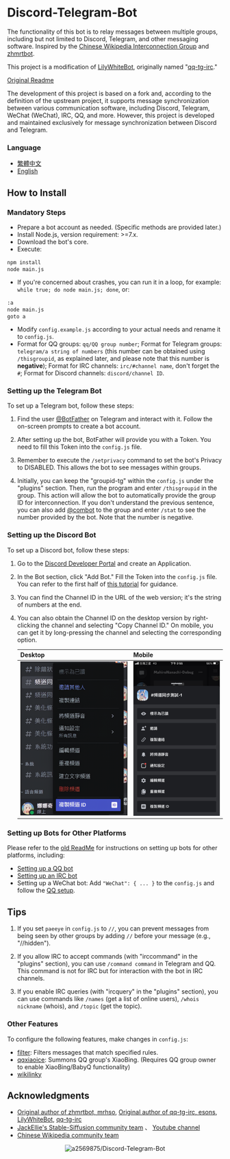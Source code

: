 # Discord-Telegram-Bot

The functionality of this bot is to relay messages between multiple groups, including but not limited to Discord, Telegram, and other messaging software. Inspired by the [Chinese Wikipedia Interconnection Group](https://zh.wikipedia.org/wiki/Wikipedia:%E4%B8%AD%E6%96%87%E7%B6%AD%E5%9F%BA%E7%99%BE%E7%A7%91%E5%BF%97%E9%A1%98%E8%80%85%E4%BA%92%E8%81%AF%E4%BA%A4%E6%B5%81%E7%BE%A4) and [zhmrtbot](User:Renamed_user_9811840658/zhmrtbot).

This project is a modification of [LilyWhiteBot](https://github.com/mrhso/LilyWhiteBot/tree/master), originally named "[qq-tg-irc](https://github.com/esons/qq-tg-irc)."

[Original Readme](README-old.md)

The development of this project is based on a fork and, according to the definition of the upstream project, it supports message synchronization between various communication software, including Discord, Telegram, WeChat (WeChat), IRC, QQ, and more. However, this project is developed and maintained exclusively for message synchronization between Discord and Telegram.

### Language
* [繁體中文](README.zh-hant.md)
* [English](README.md)

## How to Install

### Mandatory Steps
* Prepare a bot account as needed. (Specific methods are provided later.)
* Install Node.js, version requirement: >=7.x.
* Download the bot's core.
* Execute:
```
npm install
node main.js
```
* If you're concerned about crashes, you can run it in a loop, for example: `while true; do node main.js; done`, or:
```batch
:a
node main.js
goto a
```
* Modify `config.example.js` according to your actual needs and rename it to `config.js`.
* Format for QQ groups: `qq/QQ group number`; Format for Telegram groups: `telegram/a string of numbers` (this number can be obtained using `/thisgroupid`, as explained later, and please note that this number is **negative**); Format for IRC channels: `irc/#channel name`, don't forget the `#`; Format for Discord channels: `discord/channel ID`.

### Setting up the Telegram Bot

To set up a Telegram bot, follow these steps:

1. Find the user [@BotFather](https://t.me/BotFather) on Telegram and interact with it. Follow the on-screen prompts to create a bot account.

2. After setting up the bot, BotFather will provide you with a Token. You need to fill this Token into the `config.js` file.

3. Remember to execute the `/setprivacy` command to set the bot's Privacy to DISABLED. This allows the bot to see messages within groups.

4. Initially, you can keep the "groupid-tg" within the `config.js` under the "plugins" section. Then, run the program and enter `/thisgroupid` in the group. This action will allow the bot to automatically provide the group ID for interconnection. If you don't understand the previous sentence, you can also add [@combot](https://t.me/combot) to the group and enter `/stat` to see the number provided by the bot. Note that the number is negative.

### Setting up the Discord Bot

To set up a Discord bot, follow these steps:

1. Go to the [Discord Developer Portal](https://discordapp.com/developers/applications/) and create an Application.

2. In the Bot section, click "Add Bot." Fill the Token into the `config.js` file. You can refer to the first half of [this tutorial](https://hackmd.io/@smallshawn95/python_discord_bot_base) for guidance.

3. You can find the Channel ID in the URL of the web version; it's the string of numbers at the end.

4. You can also obtain the Channel ID on the desktop version by right-clicking the channel and selecting "Copy Channel ID." On mobile, you can get it by long-pressing the channel and selecting the corresponding option.

   | Desktop   | Mobile   |
   | ----      | ----     |
   | ![](readme/fig1.png) | ![](readme/fig2.png) |

### Setting up Bots for Other Platforms

Please refer to the [old ReadMe](README-old.md) for instructions on setting up bots for other platforms, including:

- [Setting up a QQ bot](README-old.md#設定-qq-機器人)
- [Setting up an IRC bot](README-old.md#設定-irc-機器人)
- Setting up a WeChat bot: Add `"WeChat": { ... }` to the `config.js` and follow the [QQ setup](README-old.md#設定-qq-機器人).

## Tips

1. If you set `paeeye` in `config.js` to `//`, you can prevent messages from being seen by other groups by adding `//` before your message (e.g., "//hidden").

2. If you allow IRC to accept commands (with "irccommand" in the "plugins" section), you can use `/command command` in Telegram and QQ. This command is not for IRC but for interaction with the bot in IRC channels.

3. If you enable IRC queries (with "ircquery" in the "plugins" section), you can use commands like `/names` (get a list of online users), `/whois nickname` (whois), and `/topic` (get the topic).

### Other Features

To configure the following features, make changes in `config.js`:

- [filter](https://github.com/vjudge1/LilyWhiteBot/blob/master/plugins/filter.js): Filters messages that match specified rules.
- [qqxiaoice](https://github.com/vjudge1/LilyWhiteBot/blob/master/plugins/qqxiaoice.js): Summons QQ group's XiaoBing. (Requires QQ group owner to enable XiaoBing/BabyQ functionality)
- [wikilinky](https://github.com/vjudge1/LilyWhiteBot/blob/master/plugins/wikilinky.js)

## Acknowledgments

* [Original author of zhmrtbot, mrhso](https://github.com/mrhso), [Original author of qq-tg-irc, esons](https://github.com/esons), [LilyWhiteBot](https://github.com/mrhso/LilyWhiteBot/tree/master), [qq-tg-irc](https://github.com/esons/qq-tg-irc)
*  [JackEllie's Stable-Siffusion community team](https://discord.gg/TM5d89YNwA) 、 [Youtube channel](https://www.youtube.com/@JackEllie)
*  [Chinese Wikipedia community team](https://discord.gg/77n7vnu)

<p align="center"><img src="https://count.getloli.com/get/@a2569875-Discord-Telegram-Bot.github" alt="a2569875/Discord-Telegram-Bot"></p>
